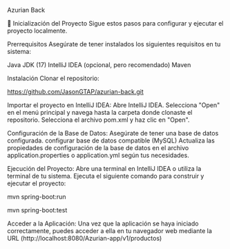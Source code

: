 Azurian Back

🚀 Inicialización del Proyecto
Sigue estos pasos para configurar y ejecutar el proyecto localmente.

Prerrequisitos
Asegúrate de tener instalados los siguientes requisitos en tu sistema:

Java JDK (17)
IntelliJ IDEA (opcional, pero recomendado)
Maven


Instalación
Clonar el repositorio:


https://github.com/JasonGTAP/azurian-back.git



Importar el proyecto en IntelliJ IDEA:
Abre IntelliJ IDEA.
Selecciona "Open" en el menú principal y navega hasta la carpeta donde clonaste el repositorio.
Selecciona el archivo pom.xml y haz clic en "Open".


Configuración de la Base de Datos:
Asegúrate de tener una base de datos configurada. configurar base de datos compatible (MySQL)
Actualiza las propiedades de configuración de la base de datos en el archivo application.properties o application.yml según tus necesidades.



Ejecución del Proyecto:
Abre una terminal en IntelliJ IDEA o utiliza la terminal de tu sistema.
Ejecuta el siguiente comando para construir y ejecutar el proyecto:

mvn spring-boot:run

mvn spring-boot:test

Acceder a la Aplicación:
Una vez que la aplicación se haya iniciado correctamente, puedes acceder a ella en tu navegador web mediante la URL (http://localhost:8080/Azurian-app/v1/productos)
